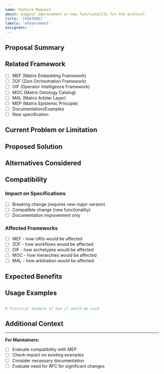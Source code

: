 ```yaml
---
name: Feature Request
about: Suggest improvement or new functionality for the protocol
title: '[FEATURE] '
labels: 'enhancement'
assignees: ''
---
```


## Proposal Summary

<!-- Clear and concise description of the proposed improvement -->

## Related Framework

- [ ] MEF (Matrix Embedding Framework)
- [ ] ZOF (Zion Orchestration Framework)
- [ ] OIF (Operator Intelligence Framework)
- [ ] MOC (Matrix Ontology Catalog)
- [ ] MAL (Matrix Arbiter Layer)
- [ ] MEP (Matrix Epistemic Principle)
- [ ] Documentation/Examples
- [ ] New specification

## Current Problem or Limitation

<!-- What problem does this improvement solve? -->

## Proposed Solution

<!-- How do you envision this should work? -->

## Alternatives Considered

<!-- Other approaches you considered -->

## Compatibility

### Impact on Specifications
- [ ] Breaking change (requires new major version)
- [ ] Compatible change (new functionality)
- [ ] Documentation improvement only

### Affected Frameworks
- [ ] MEF - how UKIs would be affected
- [ ] ZOF - how workflows would be affected
- [ ] OIF - how archetypes would be affected
- [ ] MOC - how hierarchies would be affected
- [ ] MAL - how arbitration would be affected

## Expected Benefits

<!-- What benefits would this improvement bring? -->

## Usage Examples

```yaml

# Practical example of how it would be used
```


## Additional Context

<!-- Links, references, real use cases, etc. -->

---

**For Maintainers:**
- [ ] Evaluate compatibility with MEP
- [ ] Check impact on existing examples
- [ ] Consider necessary documentation
- [ ] Evaluate need for RFC for significant changes
